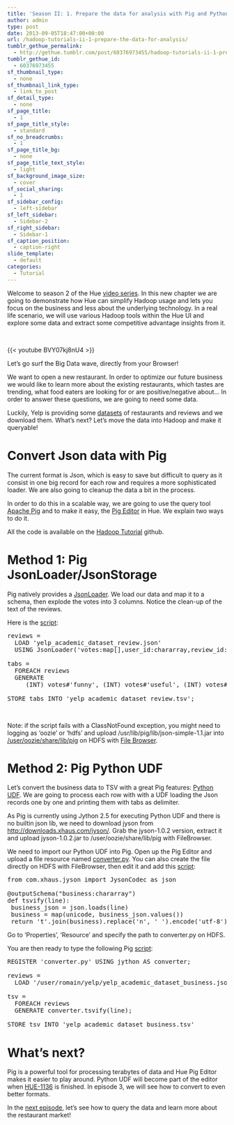 ```yaml
---
title: 'Season II: 1. Prepare the data for analysis with Pig and Python UDF'
author: admin
type: post
date: 2013-09-05T18:47:00+00:00
url: /hadoop-tutorials-ii-1-prepare-the-data-for-analysis/
tumblr_gethue_permalink:
  - http://gethue.tumblr.com/post/60376973455/hadoop-tutorials-ii-1-prepare-the-data-for-analysis
tumblr_gethue_id:
  - 60376973455
sf_thumbnail_type:
  - none
sf_thumbnail_link_type:
  - link_to_post
sf_detail_type:
  - none
sf_page_title:
  - 1
sf_page_title_style:
  - standard
sf_no_breadcrumbs:
  - 1
sf_page_title_bg:
  - none
sf_page_title_text_style:
  - light
sf_background_image_size:
  - cover
sf_social_sharing:
  - 1
sf_sidebar_config:
  - left-sidebar
sf_left_sidebar:
  - Sidebar-2
sf_right_sidebar:
  - Sidebar-1
sf_caption_position:
  - caption-right
slide_template:
  - default
categories:
  - Tutorial
---
```


<p id="docs-internal-guid-503f040f-ef67-4b6f-ee8d-c485a06d2c9b">
  Welcome to season 2 of the Hue <a href="https://gethue.com/category/full-tutorial/">video series</a>. In this new chapter we are going to demonstrate how Hue can simplify Hadoop usage and lets you focus on the business and less about the underlying technology. In a real life scenario, we will use various Hadoop tools within the Hue UI and explore some data and extract some competitive advantage insights from it.
</p>

&nbsp;

{{< youtube BVY07kj8nU4 >}}

Let’s go surf the Big Data wave, directly from your Browser!

We want to open a new restaurant. In order to optimize our future business we would like to learn more about the existing restaurants, which tastes are trending, what food eaters are looking for or are positive/negative about… In order to answer these questions, we are going to need some data.

Luckily, Yelp is providing some [datasets][1] of restaurants and reviews and we download them. What’s next? Let’s move the data into Hadoop and make it queryable!

# Convert Json data with Pig

The current format is Json, which is easy to save but difficult to query as it consist in one big record for each row and requires a more sophisticated loader. We are also going to cleanup the data a bit in the process.

In order to do this in a scalable way, we are going to use the query tool [Apache Pig][2] and to make it easy, the [Pig Editor][3] in Hue. We explain two ways to do it.

All the code is available on the [Hadoop Tutorial][4] github.

# Method 1: Pig JsonLoader/JsonStorage

Pig natively provides a [JsonLoader][5]. We load our data and map it to a schema, then explode the votes into 3 columns. Notice the clean-up of the text of the reviews.

Here is the [script][6]:

<pre class="code">reviews =
  LOAD 'yelp_academic_dataset_review.json'
  USING JsonLoader('votes:map[],user_id:chararray,review_id:chararray,stars:int,date:chararray,text:chararray,type:chararray,business_id:chararray');

tabs =
  FOREACH reviews
  GENERATE
     (INT) votes#'funny', (INT) votes#'useful', (INT) votes#'cool', user_id, review_id, stars, REPLACE(REPLACE(text, 'n', ''), 't', ''), date, type, business_id;

STORE tabs INTO 'yelp_academic_dataset_review.tsv';</pre>

&nbsp;

Note: if the script fails with a ClassNotFound exception, you might need to logging as ‘oozie’ or ‘hdfs’ and upload /usr/lib/pig/lib/json-simple-1.1.jar into [/user/oozie/share/lib/pig][7] on HDFS with [File Browser][8].

# Method 2: Pig Python UDF

Let’s convert the business data to TSV with a great Pig features: [Python UDF][9]. We are going to process each row with with a UDF loading the Json records one by one and printing them with tabs as delimiter.

As Pig is currently using Jython 2.5 for executing Python UDF and there is no builtin json lib, we need to download jyson from <http://downloads.xhaus.com/jyson/>. Grab the jyson-1.0.2 version, extract it and upload jyson-1.0.2.jar to /user/oozie/share/lib/pig with FileBrowser.

We need to import our Python UDF into Pig. Open up the Pig Editor and upload a file resource named [converter.py][10]. You can also create the file directly on HDFS with FileBrowser, then edit it and add this [script][6]:

<pre class="code">from com.xhaus.jyson import JysonCodec as json

@outputSchema("business:chararray")
def tsvify(line):
 business_json = json.loads(line)
 business = map(unicode, business_json.values())
 return 't'.join(business).replace('n', ' ').encode('utf-8')</pre>

Go to ‘Properties’, ‘Resource’ and specify the path to converter.py on HDFS.

You are then ready to type the following Pig [script][11]:

<pre class="code">REGISTER 'converter.py' USING jython AS converter;

reviews =
  LOAD '/user/romain/yelp/yelp_academic_dataset_business.json' AS (line:CHARARRAY);

tsv =
  FOREACH reviews
  GENERATE converter.tsvify(line);

STORE tsv INTO 'yelp_academic_dataset_business.tsv'</pre>

#

# What’s next?

Pig is a powerful tool for processing terabytes of data and Hue Pig Editor makes it easier to play around. Python UDF will become part of the editor when [HUE-1136][12] is finished. In episode 3, we will see how to convert to even better formats.

In the [next episode][13], let’s see how to query the data and learn more about the restaurant market!

[1]: http://www.yelp.com/dataset_challenge/
[2]: http://pig.apache.org/
[3]: http://gethue.tumblr.com/post/51559235973/tutorial-apache-pig-editor-in-hue-2-3
[4]: https://github.com/romainr/hadoop-tutorials-examples
[5]: http://pig.apache.org/docs/r0.11.1/func.html#jsonloadstore
[6]: https://github.com/romainr/hadoop-tutorials-examples/blob/master/pig-json-python-udf/clean_json.pig
[7]: http://127.0.0.1:8888/filebrowser/#/user/oozie/share/lib/pig
[8]: http://gethue.tumblr.com/post/48706244836/demo-hdfs-file-operations-made-easy-with-hue
[9]: http://pig.apache.org/docs/r0.11.1/udf.html#python-udfs
[10]: https://github.com/romainr/hadoop-tutorials-examples/blob/master/pig-json-python-udf/converter.py
[11]: https://github.com/romainr/hadoop-tutorials-examples/blob/master/pig-json-python-udf/python_udf.pig
[12]: https://issues.cloudera.org/browse/HUE-1136
[13]: https://gethue.com/hadoop-tutorials-ii-2-execute-hive-queries-and/ 'Season II: 2. Execute Hive queries and schedule them with Oozie'
